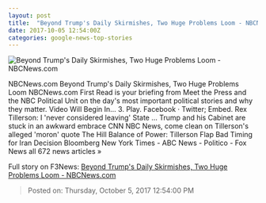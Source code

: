 ```yaml
---
layout: post
title:  "Beyond Trump's Daily Skirmishes, Two Huge Problems Loom - NBCNews.com"
date: 2017-10-05 12:54:00Z
categories: google-news-top-stories
---
```


![Beyond Trump's Daily Skirmishes, Two Huge Problems Loom - NBCNews.com](https://media1.s-nbcnews.com/j/newscms/2017_39/2173556/trump_25549-jpg-3b844_76cca5b1d9ef916fc0d5912e0ad25336.nbcnews-fp-1200-630.jpg)

NBCNews.com Beyond Trump's Daily Skirmishes, Two Huge Problems Loom NBCNews.com First Read is your briefing from Meet the Press and the NBC Political Unit on the day's most important political stories and why they matter. Video Will Begin In... 3. Play. Facebook · Twitter; Embed. Rex Tillerson: I 'never considered leaving' State ... Trump and his Cabinet are stuck in an awkward embrace CNN NBC News, come clean on Tillerson's alleged 'moron' quote The Hill Balance of Power: Tillerson Flap Bad Timing for Iran Decision Bloomberg New York Times - ABC News - Politico - Fox News all 672 news articles »


Full story on F3News: [Beyond Trump's Daily Skirmishes, Two Huge Problems Loom - NBCNews.com](http://www.f3nws.com/n/VxzSSE)

> Posted on: Thursday, October 5, 2017 12:54:00 PM
